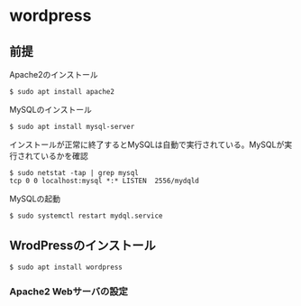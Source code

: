 # wordpress

## 前提
Apache2のインストール
```
$ sudo apt install apache2
```
MySQLのインストール
```
$ sudo apt install mysql-server
```
インストールが正常に終了するとMySQLは自動で実行されている。MySQLが実行されているかを確認
```
$ sudo netstat -tap | grep mysql
tcp 0 0 localhost:mysql *:* LISTEN  2556/mydqld
```
MySQLの起動
```
$ sudo systemctl restart mydql.service
```

## WrodPressのインストール
```
$ sudo apt install wordpress
```

### Apache2 Webサーバの設定
